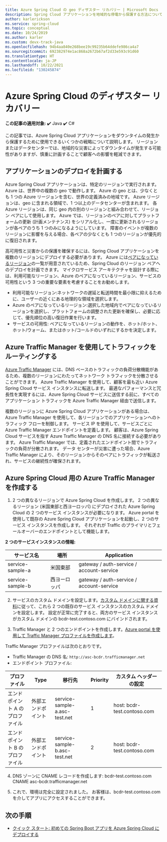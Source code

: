 ```yaml
---
title: Azure Spring Cloud の geo ディザスター リカバリー | Microsoft Docs
description: Spring Cloud アプリケーションを地域的な停電から保護する方法について説明します
author: karlerickson
ms.service: spring-cloud
ms.topic: conceptual
ms.date: 10/24/2019
ms.author: karler
ms.custom: devx-track-java
ms.openlocfilehash: 94b4aa840e268bee19c99235b64ddefe986ca4a7
ms.sourcegitcommit: 692382974e1ac868a2672b67af2d33e593c91d60
ms.translationtype: HT
ms.contentlocale: ja-JP
ms.lasthandoff: 10/22/2021
ms.locfileid: "130245874"
---
```

# <a name="azure-spring-cloud-disaster-recovery"></a>Azure Spring Cloud のディザスター リカバリー

**この記事の適用対象:** ✔️ Java ✔️ C#

この記事では、Azure Spring Cloud アプリケーションをダウンタイムの発生から保護するために使用できるいくつかの戦略について説明します。  リージョンまたはデータセンターでは、地域的な災害によってダウンタイムが発生する可能性がありますが、慎重に計画することで顧客への影響を軽減できます。

## <a name="plan-your-application-deployment"></a>アプリケーションのデプロイを計画する

Azure Spring Cloud アプリケーションは、特定のリージョンで実行されます。  Azure は、世界中の複数の geo で動作します。 Azure の geo とは、少なくとも 1 つの Azure リージョンを含む、世界の定義済みの地域です。 Azure リージョンは、geo に含まれる領域で、1 つ以上のデータセンターが含まれます。  各 Azure リージョンは、同じ geo 内の別のリージョンと組み合わせて、リージョン ペアにして使用します。 Azure では、リージョンのペアに対してプラットフォームの更新 (計画メンテナンス) をシリアル化し、一度に更新されるリージョンが各ペアのうち 1 つのみになるようにしています。 障害のイベントが複数のリージョンに影響を与える場合、各ペアの少なくとも 1 つのリージョンが優先的に復旧されます。

高可用性と災害からの保護を確保するには、Spring Cloud アプリケーションを複数のリージョンにデプロイする必要があります。  Azure には[ペアになっているリージョン](../best-practices-availability-paired-regions.md)の一覧が用意されているため、Spring Cloud のリージョン ペアへのデプロイを計画できます。  マイクロサービス アーキテクチャを設計する際には、利用可能なリージョン、Azure のペアになっているリージョン、サービスの可用性という 3 つの重要な要素を考慮することをお勧めします。

* 利用可能なリージョン:ネットワークの遅延と転送時間を最小限に抑えるために、ユーザーの近くにある地理的な領域を選択します。
* Azure のペアになっているリージョン:選択した地域内でペアになっているリージョンを選択し、プラットフォームの調整された更新を確保し、必要に応じて、優先順位の高い復旧作業を行います。
* サービスの可用性: ペアになっているリージョンの動作を、ホット/ホット、ホット/ウォーム、またはホット/コールドのいずれにするかを決定します。

## <a name="use-azure-traffic-manager-to-route-traffic"></a>Azure Traffic Manager を使用してトラフィックをルーティングする

[Azure Traffic Manager](../traffic-manager/traffic-manager-overview.md) には、DNS ベースのトラフィックの負荷分散機能があるため、複数のリージョンにわたってネットワーク トラフィックを分散させることができます。  Azure Traffic Manager を使用して、顧客を最も近い Azure Spring Cloud サービス インスタンスに転送します。  最適なパフォーマンスと冗長性を実現するには、Azure Spring Cloud サービスに送信する前に、すべてのアプリケーション トラフィックを Azure Traffic Manager 経由で送信します。

複数のリージョンに Azure Spring Cloud アプリケーションがある場合は、Azure Traffic Manager を使用して、各リージョンでのアプリケーションへのトラフィック フローを制御します。  サービス IP を使用して、サービスごとに Azure Traffic Manager エンドポイントを定義します。 顧客は、Azure Spring Cloud サービスを指す Azure Traffic Manager の DNS 名に接続する必要があります。  Azure Traffic Manager では、定義されたエンドポイント間でトラフィックの負荷が分散されます。  データ センターが災害に遭った場合、Azure Traffic Manager により、そのリージョンからそのペアにトラフィックが転送され、サービスの継続性が確保されます。

## <a name="create-azure-traffic-manager-for-azure-spring-cloud"></a>Azure Spring Cloud 用の Azure Traffic Manager を作成する

1. 2 つの異なるリージョンで Azure Spring Cloud を作成します。
2 つの異なるリージョン (米国東部と西ヨーロッパ) にデプロイされた Azure Spring Cloud の 2 つのサービス インスタンスが必要になります。 Azure portal を使用して既存の Azure Spring Cloud アプリケーションを起動し、2 つのサービス インスタンスを作成します。 それぞれが Traffic のプライマリとフェールオーバーのエンドポイントとして機能します。

**2 つのサービスインスタンスの情報:**

| サービス名 | 場所 | Application |
|--|--|--|
| service-sample-a | 米国東部 | gateway / auth-service / account-service |
| service-sample-b | 西ヨーロッパ | gateway / auth-service / account-service |

2. サービスのカスタム ドメインを設定します。[カスタム ドメインに関する資料](./tutorial-custom-domain.md)に従って、これら 2 つの既存のサービス インスタンスのカスタム ドメインを設定します。 設定が正常に完了すると、両方のサービス インスタンスがカスタム ドメインの bcdr-test.contoso.com にバインドされます。

3. Traffic Manager と 2 つのエンドポイントを作成します。[Azure portal を使用して Traffic Manager プロファイルを作成します](../traffic-manager/quickstart-create-traffic-manager-profile.md)。

Traffic Manager プロファイルは次のとおりです。
* Traffic Manager の DNS 名: `http://asc-bcdr.trafficmanager.net`
* エンドポイント プロファイル:

| プロファイル | Type | 移行先 | Priority | カスタム ヘッダーの設定 |
|--|--|--|--|--|
| エンドポイント A のプロファイル | 外部エンドポイント | service-sample-a.asc-test.net | 1 | host: bcdr-test.contoso.com |
| エンドポイント B のプロファイル | 外部エンドポイント | service-sample-b.asc-test.net | 2 | host: bcdr-test.contoso.com |

4. DNS ゾーンに CNAME レコードを作成します: bcdr-test.contoso.com CNAME asc-bcdr.trafficmanager.net

5. これで、環境は完全に設定されました。 お客様は、bcdr-test.contoso.com を介してアプリにアクセスすることができます。

## <a name="next-steps"></a>次の手順

* [クイック スタート: 初めての Spring Boot アプリを Azure Spring Cloud にデプロイする](./quickstart.md)
